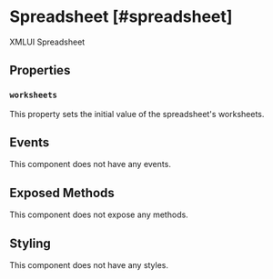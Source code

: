 # Spreadsheet [#spreadsheet]

XMLUI Spreadsheet

## Properties

### `worksheets`

This property sets the initial value of the spreadsheet's worksheets.

## Events

This component does not have any events.

## Exposed Methods

This component does not expose any methods.

## Styling

This component does not have any styles.
